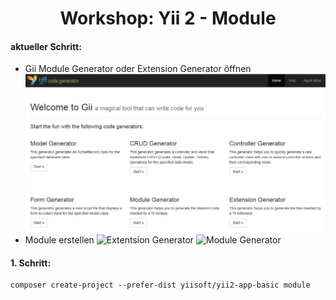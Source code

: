<h1 align="center">Workshop: Yii 2 - Module</h1>

#### aktueller Schritt:
- Gii Module Generator oder Extension Generator öffnen
![gii](https://github.com/ToSchQLB/yii2_module_schulung/raw/master/images/01_gii.jpg)
- Module erstellen
![Extentsion Generator](https://github.com/ToSchQBL/yii2_module_schulung/raw/master/imeages/02_ext_gen.jpg)
![Module Generator](https://github.com/ToSchQBL/yii2_module_schulung/raw/master/imeages/03_mdl_gen.jpg)

#### 1. Schritt:
```
composer create-project --prefer-dist yiisoft/yii2-app-basic module
```

